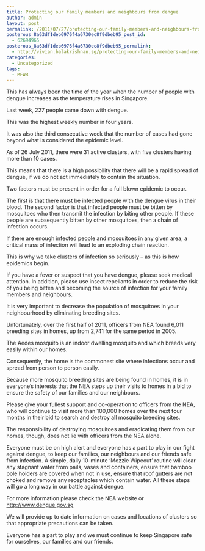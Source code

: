 ```yaml
---
title: Protecting our family members and neighbours from dengue
author: admin
layout: post
permalink: /2011/07/27/protecting-our-family-members-and-neighbours-from-dengue/
posterous_8a63df1deb6976f4a6730ec8f9dbeb95_post_id:
  - 62694965
posterous_8a63df1deb6976f4a6730ec8f9dbeb95_permalink:
  - http://vivian.balakrishnan.sg/protecting-our-family-members-and-neighbours
categories:
  - Uncategorized
tags:
  - MEWR
---
```

<p>This has always been the time of the year when the number of people with dengue increases as the temperature rises in Singapore.</p>

<p>Last week, 227 people came down with dengue.</p>

<p>This was the highest weekly number in four years.</p>

<p>It was also the third consecutive week that the number of cases had gone beyond what is considered the epidemic level.</p>

<p>As of 26 July 2011, there were 31 active clusters, with five clusters having more than 10 cases.</p>

<p>This means that there is a high possibility that there will be a rapid spread of dengue, if we do not act immediately to contain the situation.</p>

<p>Two factors must be present in order for a full blown epidemic to occur.</p>

<p>The first is that there must be infected people with the dengue virus in their blood. The second factor is that infected people must be bitten by mosquitoes who then transmit the infection by biting other people. If these people are subsequently bitten by other mosquitoes, then a chain of infection occurs.</p>

<p>If there are enough infected people and mosquitoes in any given area, a critical mass of infection will lead to an exploding chain reaction.</p>

<p>This is why we take clusters of infection so seriously – as this is how epidemics begin.</p>

<p>If you have a fever or suspect that you have dengue, please seek medical attention. In addition, please use insect repellants in order to reduce the risk of you being bitten and becoming the source of infection for your family members and neighbours.</p>

<p>It is very important to decrease the population of mosquitoes in your neighbourhood by eliminating breeding sites.</p>

<p>Unfortunately, over the first half of 2011, officers from NEA found 6,011 breeding sites in homes, up from 2,741 for the same period in 2005.</p>

<p>The Aedes mosquito is an indoor dwelling mosquito and which breeds very easily within our homes.</p>

<p>Consequently, the home is the commonest site where infections occur and spread from person to person easily.</p>

<p>Because more mosquito breeding sites are being found in homes, it is in everyone&#8217;s interests that the NEA steps up their visits to homes in a bid to ensure the safety of our families and our neighbours.</p>

<p>Please give your fullest support and co-operation to officers from the NEA, who will continue to visit more than 100,000 homes over the next four months in their bid to search and destroy all mosquito breeding sites.</p>

<p>The responsibility of destroying mosquitoes and eradicating them from our homes, though, does not lie with officers from the NEA alone.</p>

<p>Everyone must be on high alert and everyone has a part to play in our fight against dengue, to keep our families, our neighbours and our friends safe from infection.
A simple, daily 10-minute &#8216;Mozzie Wipeout&#8217; routine will clear any stagnant water from pails, vases and containers, ensure that bamboo pole holders are covered when not in use, ensure that roof gutters are not choked and remove any receptacles which contain water.
All these steps will go a long way in our battle against dengue.</p>

<p>For more information please check the NEA website or <a href="http://www.dengue.gov.sg">http://www.dengue.gov.sg</a></p>

<p>We will provide up to date information on cases and locations of clusters so that appropriate precautions can be taken.</p>

<p>Everyone has a part to play and we must continue to keep Singapore safe for ourselves, our families and our friends.</p>
